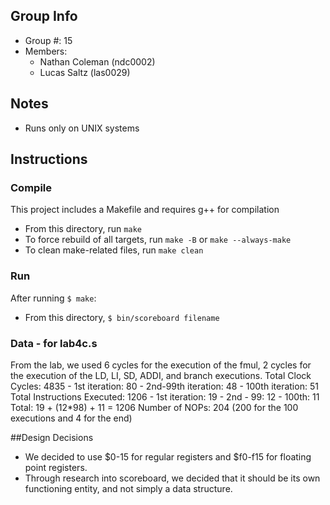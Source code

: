 ## Group Info
- Group #: 15
- Members:
    - Nathan Coleman (ndc0002)
    - Lucas Saltz (las0029)

## Notes
- Runs only on UNIX systems

## Instructions
### Compile
This project includes a Makefile and requires g++ for compilation
- From this directory, run ```make```
- To force rebuild of all targets, run ```make -B``` or ```make --always-make```
- To clean make-related files, run ```make clean```

### Run
After running ```$ make```:
- From this directory, ```$ bin/scoreboard filename```


### Data - for lab4c.s
From the lab, we used 6 cycles for the execution of the fmul, 2 cycles for the execution of the LD, LI, SD, ADDI, and branch executions. 
Total Clock Cycles: 			4835
	- 1st iteration:		80
	- 2nd-99th iteration:	48
	- 100th iteration:		51
Total Instructions Executed: 	1206 
	- 1st iteration:		19
	- 2nd - 99:				12
	- 100th:				11
	Total: 19 + (12*98) + 11 = 1206
Number of NOPs: 204 (200 for the 100 executions and 4 for the end)


##Design Decisions

- We decided to use $0-15 for regular registers and $f0-f15 for floating point registers. 
- Through research into scoreboard, we decided that it should be its own functioning entity, and not simply a data structure. 
